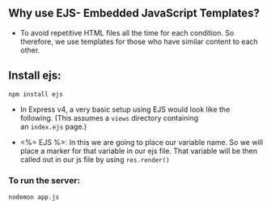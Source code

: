 ## Why use EJS- Embedded JavaScript Templates?
* To avoid repetitive HTML files all the time for each condition. So therefore, we use templates for those who have similar content to each other.

## Install ejs:
```
npm install ejs
```

* In Express v4, a very basic setup using EJS would look like the following. (This assumes a ``views`` directory containing an ``index.ejs`` page.)

* <%= EJS %>: In this we are going to place our variable name.
So we will place a marker for that variable in our ejs file. That variable will be then called out in our js file by using ``res.render()``

### To run the server:
```
nodemon app.js
```
